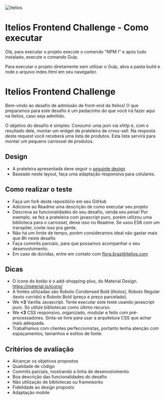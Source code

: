 ![Itelios](http://www.itelios.com.br/images/logo_itelios_orange@2x.png)

# Itelios Frontend Challenge - Como executar

Olá, para executar o projeto execute o comendo "NPM I" e após tudo instalado, execute o comando Gulp.

Para executar o projeto diretamente sem utilizar o Gulp, abra a pasta build e rode o arquivo index.html em seu navegador.

# Itelios Frontend Challenge

Bem-vindo ao desafio de admissão de front-end da Itelios! O que preparamos para este desafio é um pedacinho do que você irá fazer aqui na Itelios, caso seja admitido.

O objetivo do desafio é simples: Consumir uma json via xhttp e, com o resultado dele, montar um widget de prateleira de cross-sell. Na resposta deste request você receberá uma lista de produtos. Esta lista servirá para montar um pequeno carrossel de produtos. 

## Design

- A prateleira apresentada deve seguir o [seguinte design](desafio-front-end-itelios.jpg)
- Baseado neste layout, faça uma adaptação responsiva para celulares.

## Como realizar o teste

- Faça um fork deste repositório em seu GitHub
- Adicione ao Readme uma descrição de como executar seu projeto
- Descreva as funcionalidades do seu desafio, venda seu peixe! Por exemplo, se fez a prateleira com javascript puro, porém utilizou uma biblioteca para o carrossel, deixe isso no Readme. Se usou ES6 com um transpiler, conte isso pra gente. 
- Não há um limite de tempo, porém consideramos ideal não gastar mais que 8h neste desafio
- Faça commits parciais, para que possamos acompanhar o seu desenvolvimento.
- Em caso de dúvidas, entre em contato com flora.braz@itelios.com

## Dicas
 
- O ícone do botão é o add-shopping-plus, do Material Design. https://material.io/icons/
- A fontes utilizadas são Roboto Condensed Bold (títulos), Roboto Regular (texto corrido) e Roboto Bold (preço e preço parcelado). 
- We **<3** Vanilla Javascript. Tente executar este teste usando javascript puro. Só utilize bibliotecas como último recurso.
- We **<3** CSS responsivo, organizado, modular e feito com pré-processadores. Sinta-se livre para usar a arquitetura CSS que achar mais adequada. 
- Trabalhamos com clientes perfeccionistas, portanto tenha atenção com espaçamentos, tamanhos e estilos de fonte. 

## Critérios de avaliação

- Alcançar os objetivos propostos
- Qualidade de código
- Commits parciais, mostrando a linha de desenvolvimento
- Boa descrição das funcionalidades do desafio
- Não utilização de bibliotecas ou frameworks
- Fidelidade ao design proposto
- Adaptação mobile
